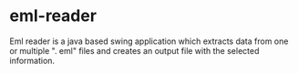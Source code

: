# eml-reader
Eml reader is a java based swing application which extracts data from one or multiple ". eml" files and creates an output file with the selected information.
